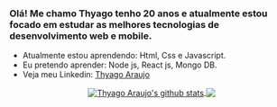 ### Olá! Me chamo Thyago tenho 20 anos e atualmente estou focado em estudar as melhores tecnologias de desenvolvimento web e mobile. 

<!--
**thyagoaraujom/thyagoaraujom** is a ✨ _special_ ✨ repository because its `README.md` (this file) appears on your GitHub profile. !-->

- Atualmente estou aprendendo: Html, Css e Javascript.
- Eu pretendo aprender: Node js, React js, Mongo DB.
- Veja meu Linkedin: <a href="https://www.linkedin.com/in/thyago-araujo-m/">Thyago Araujo</a>

<div align="center">
  <a href="https://github.com/thyagoaraujom/github-readme-stats">
  <img align="center" src="https://github-readme-stats.anuraghazra1.vercel.app/api?username=thyagoaraujom&show_icons=true&include_all_commits=true&theme=material-palenight" alt="Thyago Araujo's github stats" />
  <a href="https://github.com/Plutp-ty/github-readme-stats">
  <!-- Change the `github-readme-stats.anuraghazra1.vercel.app` to `github-readme-stats.vercel.app`  -->
  <img align="center" src="https://github-readme-stats.anuraghazra1.vercel.app/api/top-langs/?username=thyagoaraujom&hide=Yarnn&layout=compact&theme=material-palenight" />
</a>
</div>
